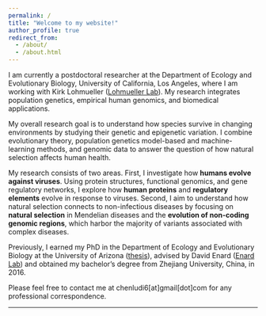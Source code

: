 ```yaml
---
permalink: /
title: "Welcome to my website!"
author_profile: true
redirect_from: 
  - /about/
  - /about.html
---
```

I am currently a postdoctoral researcher at the Department of Ecology and Evolutionary Biology, University of California, Los Angeles, where I am working with Kirk Lohmueller ([Lohmueller Lab](https://lohmueller.eeb.ucla.edu/people/)). My research integrates population genetics, empirical human genomics, and biomedical applications.

My overall research goal is to understand how species survive in changing environments by studying their genetic and epigenetic variation. I combine evolutionary theory, population genetics model-based and machine-learning methods, and genomic data to answer the question of how natural selection affects human health. 

My research consists of two areas. 
First, I investigate how **humans evolve against viruses**. Using protein structures, functional genomics, and gene regulatory networks, I explore how **human proteins** and **regulatory elements** evolve in response to viruses. 
Second, I aim to understand how natural selection connects to non-infectious diseases by focusing on **natural selection** in Mendelian diseases and the **evolution of non-coding genomic regions**, which harbor the majority of variants associated with complex diseases. 

Previously, I earned my PhD in the Department of Ecology and Evolutionary Biology at the University of Arizona ([thesis](http://chenludi.github.io/files/2023_ChenluDi_phdthesis.pdf)), advised by David Enard ([Enard Lab](https://enardlab.com/)) and obtained my bachelor’s degree from Zhejiang University, China, in 2016. 

Please feel free to contact me at chenludi6[at]gmail[dot]com for any professional correspondence.

------

